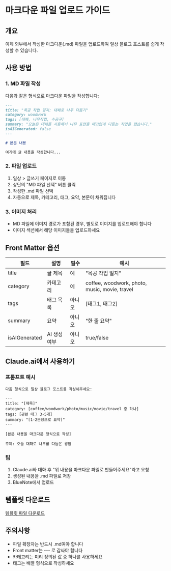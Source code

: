 # 마크다운 파일 업로드 가이드

## 개요
이제 외부에서 작성한 마크다운(.md) 파일을 업로드하여 일상 블로그 포스트를 쉽게 작성할 수 있습니다.

## 사용 방법

### 1. MD 파일 작성
다음과 같은 형식으로 마크다운 파일을 작성합니다:

```markdown
---
title: "목공 작업 일지: 대패로 나무 다듬기"
category: woodwork
tags: [대패, 나무작업, 수공구]
summary: "오늘은 대패를 사용해서 나무 표면을 매끄럽게 다듬는 작업을 했습니다."
isAIGenerated: false
---

# 본문 내용

여기에 글 내용을 작성합니다...
```

### 2. 파일 업로드
1. 일상 > 글쓰기 페이지로 이동
2. 상단의 "MD 파일 선택" 버튼 클릭
3. 작성한 .md 파일 선택
4. 자동으로 제목, 카테고리, 태그, 요약, 본문이 채워집니다

### 3. 이미지 처리
- MD 파일에 이미지 경로가 포함된 경우, 별도로 이미지를 업로드해야 합니다
- 이미지 섹션에서 해당 이미지들을 업로드하세요

## Front Matter 옵션

| 필드 | 설명 | 필수 | 예시 |
|------|------|------|------|
| title | 글 제목 | 예 | "목공 작업 일지" |
| category | 카테고리 | 예 | coffee, woodwork, photo, music, movie, travel |
| tags | 태그 목록 | 아니오 | [태그1, 태그2] |
| summary | 요약 | 아니오 | "한 줄 요약" |
| isAIGenerated | AI 생성 여부 | 아니오 | true/false |

## Claude.ai에서 사용하기

### 프롬프트 예시
```
다음 형식으로 일상 블로그 포스트를 작성해주세요:

---
title: "[제목]"
category: [coffee/woodwork/photo/music/movie/travel 중 하나]
tags: [관련 태그 3-5개]
summary: "[1-2문장으로 요약]"
---

[본문 내용을 마크다운 형식으로 작성]

주제: 오늘 대패로 나무를 다듬은 경험
```

### 팁
1. Claude.ai와 대화 후 "위 내용을 마크다운 파일로 만들어주세요"라고 요청
2. 생성된 내용을 .md 파일로 저장
3. BlueNote에서 업로드

## 템플릿 다운로드
[템플릿 파일 다운로드](/templates/shed-post-template.md)

## 주의사항
- 파일 확장자는 반드시 .md여야 합니다
- Front matter는 --- 로 감싸야 합니다
- 카테고리는 미리 정의된 값 중 하나를 사용하세요
- 태그는 배열 형식으로 작성하세요